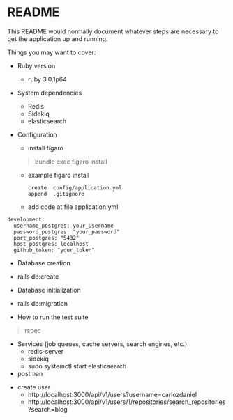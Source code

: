# README

This README would normally document whatever steps are necessary to get the
application up and running.

Things you may want to cover:

* Ruby version
  - ruby 3.0.1p64 

* System dependencies
  - Redis 
  - Sidekiq
  - elasticsearch
  
* Configuration
  
  - install figaro
  
  > bundle exec figaro install 

  - example figaro install 
  
        create  config/application.yml
        append  .gitignore

  - add code at file application.yml
```
development:
  username_postgres: your_username
  password_postgres: "your_password"
  port_postgres: "5432"
  host_postgres: localhost
  github_token: "your_token"
  ```

* Database creation
 - rails db:create

* Database initialization
 - rails db:migration
* How to run the test suite
> rspec

* Services (job queues, cache servers, search engines, etc.)
  - redis-server 
  - sidekiq
  - sudo systemctl start elasticsearch 
* postman
- create user
  - http://localhost:3000/api/v1/users?username=carlozdaniel
  - http://localhost:3000/api/v1/users/1/repositories/search_repositories?search=blog
